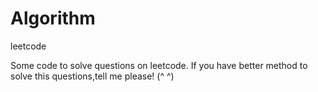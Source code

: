 # Algorithm
leetcode

Some code to solve questions on leetcode.
If you have better method to solve this questions,tell me please!  (^ ^)
